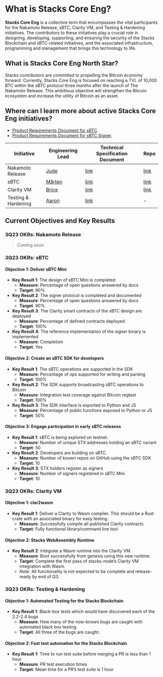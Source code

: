 # What is Stacks Core Eng?

**Stacks Core Eng** is a collective term that encompasses the vital participants for the Nakamoto Release, sBTC, Clarity VM, and Testing & Hardening initiatives. The contributors to these initiatives play a crucial role in designing, developing, supporting, and ensuring the security of the Stacks Blockchain and sBTC-related initiatives, and the associated infrastructure, programming and management that brings this technology to life.

## What is Stacks Core Eng North Star?

Stacks contributors are committed to propelling the Bitcoin economy forward. Currently, Stacks Core Eng is focused on reaching a TVL of 10,000 BTC within the sBTC protocol three months after the launch of The Nakamoto Release. This ambitious objective will strengthen the Bitcoin ecosystem and increase the utility of Bitcoin as an asset.

## Where can I learn more about active Stacks Core Eng initiatives?

- [Product Requirements Document for sBTC](sbtc-prd.md).
- [Product Requirements Document for sBTC Signer](sbtc-signer-prd.md).

| Initiative          | Engineering Lead                     | Technical Specification Document   | Repo                                                        |
| ------------------- | ------------------------------------ | ---------------------------------- | ----------------------------------------------------------- |
| Nakamoto Release    | [Jude](https://github.com/jcnelson)  | [link](./nakamoto.md)              | [link](https://github.com/stacks-network/stacks-blockchain) |
| sBTC                | [Mårten](https://github.com/netrome) | [link](./sbtc_technical.md)        | [link](https://github.com/stacks-network/sbtc)              |
| Clarity VM          | [Brice](https://github.com/obycode)  | [link](./clarity_vm.md)            | [link](https://github.com/stacks-network/clar2wasm)         |
| Testing & Hardening | [Aaron](https://github.com/kantai)   | [link](./testing_and_hardening.md) | -                                                           |

## Current Objectives and Key Results

### 3Q23 OKRs: Nakamoto Release

> Coming soon

### 3Q23 OKRs: sBTC

#### Objective 1: Deliver sBTC Mini

- **Key Result 1**: The design of sBTC Mini is completed
  - **Measure**: Percentage of open questions answered by docs
  - **Target**: 90%
- **Key Result 2**: The signer protocol is completed and documented
  - **Measure**: Percentage of open questions answered by docs
  - **Target**: 90%
- **Key Result 3**: The Clarity smart contracts of the sBTC design are deployed
  - **Measure**: Percentage of defined contracts deployed
  - **Target**: 100%
- **Key Result 4**: The reference implementation of the signer binary is implemented
  - **Measure**: Completion
  - **Target**: Yes

#### **Objective 2:** Create an sBTC SDK for developers

- **Key Result 1**: The sBTC operations are supported in the SDK
  - **Measure**: Percentage of ops supported for writing and parsing
  - **Target**: 100%
- **Key Result 2**: The SDK supports broadcasting sBTC operations to Bitcoin
  - **Measure**: Integration test coverage against Bitcoin regtest
  - **Target**: 100%
- **Key Result 3**: The SDK interface is exported to Python and JS
  - **Measure**: Percentage of public functions exposed to Python or JS
  - **Target**: 50%

#### Objective 3: Engage participation in early sBTC releases

- **Key Result 1**: sBTC is being explored on testnet.
  - **Measure**: Number of unique STX addresses holding an sBTC variant
  - **Target**: 50
- **Key Result 2**: Developers are building on sBTC.
  - **Measure**: Number of known repos on GitHub using the sBTC SDK
  - **Target**: 10
- **Key Result 3**: STX holders register as signers
  - **Measure**: Number of signers registered in sBTC Mini
  - **Target**: 10

### 3Q23 OKRs: Clarity VM

#### Objective 1: clar2wasm

- **Key Result 1**: Deliver a Clarity to Wasm compiler. This should be a Rust crate with an associated binary for easy testing.
  - **Measure**: Successfully compile all published Clarity contracts
  - **Target**: Fully functional library/command line tool

#### Objective 2: Stacks WebAssembly Runtime

- **Key Result 2**: Integrate a Wasm runtime into the Clarity VM.
  - **Measure**: Boot successfully from genesis using this new runtime.
  - **Target**: Complete the first pass of stacks-node’s Clarity VM integration with Wasm.
  - _Note_: All functionality is not expected to be complete and release-ready by end of Q3.

### 3Q23 OKRs: Testing & Hardening

#### Objective 1: Automated Testing for the Stacks Blockchain

- **Key Result 1**: Black-box tests which would have discovered each of the 2.2-2.4 bugs
  - **Measure**: How many of the now-known bugs are caught with automated black box testing.
  - **Target**: All three of the bugs are caught.

#### **Objective 2:** Fast test automation for the Stacks Blockchain

- **Key Result 1:** Time to run test suite before merging a PR is less than 1 hour
  - **Measure**: PR test execution times
  - **Target**: Mean time for a PR’s test suite is 1 hour
